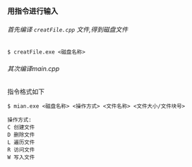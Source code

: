 ### 用指令进行输入

###### 首先编译 `creatFile.cpp` 文件,得到磁盘文件

```
$ creatFile.exe <磁盘名称>
```

###### 其次编译main.cpp
指令格式如下
```
$ mian.exe <磁盘名称> <操作方式> <文件名称> <文件大小/文件块号>

操作方式:
C 创建文件 
D 删除文件
L 遍历文件
R 访问文件
W 写入文件
```

